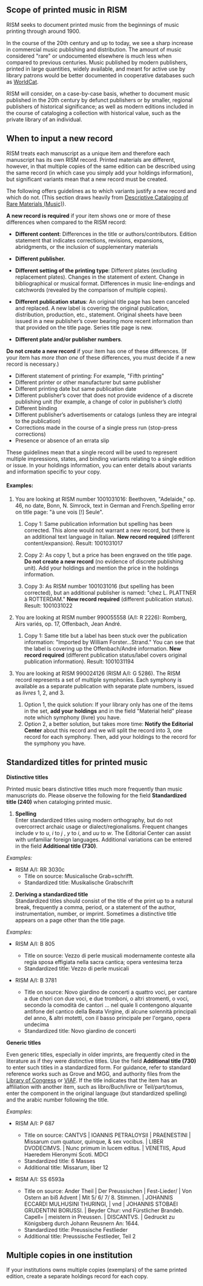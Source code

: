 ## Scope of printed music in RISM

RISM seeks to document printed music from the beginnings of music printing through around 1900.

In the course of the 20th century and up to today, we see a sharp increase in commercial music publishing and distribution. The amount of music considered "rare" or undocumented elsewhere is much less when compared to previous centuries. Music published by modern publishers, printed in large quantities, widely available, and meant for active use by library patrons would be better documented in cooperative databases such as [WorldCat](http://www.worldcat.org/).

RISM will consider, on a case-by-case basis, whether to document music published in the 20th century by defunct publishers or by smaller, regional publishers of historical significance; as well as modern editions included in the course of cataloging a collection with historical value, such as the private library of an individual.

## When to input a new record

RISM treats each manuscript as a unique item and therefore each manuscript has its own RISM record. Printed materials are different, however, in that multiple copies of the same edition can be described using the same record (in which case you simply add your holdings information), but significant variants mean that a new record must be created.

The following offers guidelines as to which variants justify a new record and which do not. (This section draws heavily from [Descriptive Cataloging of Rare Materials (Music)](http://rbms.info/dcrm/)).

**A new record is required** if your item shows one or more of these differences when compared to the RISM record:

- **Different content**: Differences in the title or authors/contributors. Edition statement that indicates corrections, revisions, expansions, abridgments, or the inclusion of supplementary materials

- **Different publisher.**
- **Different setting of the printing type**: Different plates (excluding replacement plates). Changes in the statement of extent. Change in bibliographical or musical format. Differences in music line-endings and catchwords (revealed by the comparison of multiple copies).
- **Different publication status**: An original title page has been canceled and replaced. A new label is covering the original publication, distribution, production, etc., statement. Original sheets have been issued in a new publisher’s cover bearing more recent information than that provided on the title page. Series title page is new.
- **Different plate and/or publisher numbers**.

**Do not create a new record** if your item has one of these differences. (If your item has _more than one_ of these differences, you must decide if a new record is necessary.)

- Different statement of printing: For example, "Fifth printing"
- Different printer or other manufacturer but same publisher
- Different printing date but same publication date
- Different publisher’s cover that does not provide evidence of a discrete publishing unit (for example, a change of color in publisher’s cloth)
- Different binding
- Different publisher’s advertisements or catalogs (unless they are integral to the publication)
- Corrections made in the course of a single press run (stop-press corrections)
- Presence or absence of an errata slip

These guidelines mean that a single record will be used to represent multiple impressions, states, and binding variants relating to a single edition or issue. In your holdings information, you can enter details about variants and information specific to your copy.

#### Examples:

1. You are looking at RISM number 1001031016: Beethoven, "Adelaide," op. 46, no date, Bonn, N. Simrock, text in German and French.Spelling error on title page: "à une vois [!] Seule".

   1. Copy 1: Same publication information but spelling has been corrected. This alone would not warrant a new record, but there is an additional text language in Italian. **New record required** (different content/expansion). Result: 1001031017

   2. Copy 2: As copy 1, but a price has been engraved on the title page. **Do not create a new record** (no evidence of discrete publishing unit). Add your holdings and mention the price in the holdings information.

   3. Copy 3: As RISM number 1001031016 (but spelling has been corrected), but an additional publisher is named: "chez L. PLATTNER à ROTTERDAM." **New record required** (different publication status). Result: 1001031022

2. You are looking at RISM number 990055558 (A/I: R 2226): Romberg, Airs variés, op. 17, Offenbach, Jean André.

   1. Copy 1: Same title but a label has been stuck over the publication information: "Imported by William Forster...Strand." You can see that the label is covering up the Offenbach/André information. **New record required** (different publication status/label covers original publication information). Result: 1001031194

3. You are looking at RISM 990024126 (RISM A/I: G 5286). The RISM record represents a set of multiple symphonies. Each symphony is available as a separate publication with separate plate numbers, issued as _livres_ 1, 2, and 3.

   1. Option 1, the quick solution: If your library only has one of the items in the set, **add your holdings** and in the field "Material held" please note which symphony (livre) you have.
   2. Option 2, a better solution, but takes more time: **Notify the Editorial Center** about this record and we will split the record into 3, one record for each symphony. Then, add your holdings to the record for the symphony you have.

## Standardized titles for printed music

   **Distinctive titles**

   Printed music bears distinctive titles much more frequently than music manuscripts do. Please observe the following for the field **Standardized title (240)** when cataloging printed music.

   1. **Spelling**  
      Enter standardized titles using modern orthography, but do not overcorrect archaic usage or dialect/regionalisms. Frequent changes include _v_ to _u_, _i_ to _j_ , _y_ to _i_, and _uu_ to _w_. The Editorial Center can assist with unfamiliar foreign languages. Additional variations can be entered in the field **Additional title (730)**.

   _Examples:_

   - RISM A/I: RR 3030c
      - Title on source: Musicalische Grab=schrifft.
      - Standardized title: Musikalische Grabschrift

   2. **Deriving a standardized title**  
      Standardized titles should consist of the title of the print up to a natural break, frequently a comma, period, or a statement of the author, instrumentation, number, or imprint. Sometimes a distinctive title appears on a page other than the title page.

   _Examples:_

   - RISM A/I: B 805
      - Title on source: Vezzo di perle musicali modernamente conteste alla regia sposa effigiata nella sacra cantica; opera ventesima terza
      - Standardized title: Vezzo di perle musicali

   - RISM A/I: B 3781
      - Title on source: Novo giardino de concerti a quattro voci, per cantare a due chori con due voci, e due tromboni, o altri stromenti, o voci, secondo la comodità de cantori ... nel quale li contengono alquante antifone del cantico della Beata Virgine, di alcune solennità principali del anno, & altri motetti, con il basso principale per l'organo, opera undecima
      - Standardized title: Novo giardino de concerti

   **Generic titles**

   Even generic titles, especially in older imprints, are frequently cited in the literature as if they were distinctive titles. Use the field **Additional title (730)** to enter such titles in a standardized form. For guidance, refer to standard reference works such as Grove and MGG, and authority files from the [Library of Congress](http://id.loc.gov/authorities/names.html) or [VIAF](http://www.viaf.org/). If the title indicates that the item has an affiliation with another item, such as libro/Buch/livre or Teil/part/tomus, enter the component in the original language (but standardized spelling) and the arabic number following the title.

   _Examples_:

   - RISM A/I: P 687
      - Title on source: CANTVS | IOANNIS PETRALOYSII | PRAENESTINI | Missarum cum quatuor, quinque, & sex vocibus. | LIBER DVODECIMVS. | Nunc primum in lucem editus. | VENETIIS, Apud Haeredem Hieronymi Scoti. MDCI
      - Standardized title: 6 Masses
      - Additional title: Missarum, liber 12

   - RISM A/I: SS 6593a
      - Title on source: Ander Theil | Der Preussischen | Fest-Lieder/ | Von Ostern an biß Advent | Mit 5/ 6/ 7/ 8. Stimmen. | JOHANNIS ECCARDI MULHUSINI THURINGI, | vnd | JOHANNIS STOBAEI GRUDENTINI BORUSSI. | Beyder Chur: vnd Fürstlicher Brandeb. Capell= | meistern in Preussen. | DISCANTVS. | Gedruckt zu Königsberg durch Johann Reusnern An: 1644.
      - Standardized title: Preussische Festlieder
      - Additional title: Preussische Festlieder, Teil 2

## Multiple copies in one institution

If your institutions owns multiple copies (exemplars) of the same printed edition, create a separate holdings record for each copy.
